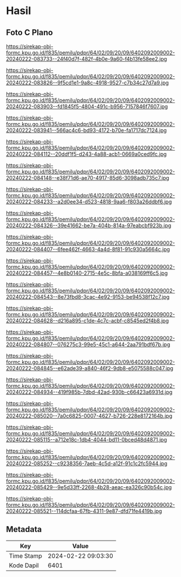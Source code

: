 # Hasil

## Foto C Plano

https://sirekap-obj-formc.kpu.go.id/f835/pemilu/pdpr/64/02/09/20/09/6402092009002-20240222-083733--24f40d7f-482f-4b0e-9a60-f4b13fe58ee2.jpg

https://sirekap-obj-formc.kpu.go.id/f835/pemilu/pdpr/64/02/09/20/09/6402092009002-20240222-083826--9f5cd1e1-9a8c-4918-9527-c7b34c27d7a9.jpg

https://sirekap-obj-formc.kpu.go.id/f835/pemilu/pdpr/64/02/09/20/09/6402092009002-20240222-083903--fd1845f5-4804-491c-b956-7157846f7607.jpg

https://sirekap-obj-formc.kpu.go.id/f835/pemilu/pdpr/64/02/09/20/09/6402092009002-20240222-083941--566ac4c6-bd93-4172-b70e-fa1717dc7124.jpg

https://sirekap-obj-formc.kpu.go.id/f835/pemilu/pdpr/64/02/09/20/09/6402092009002-20240222-084112--20ddf1f5-d243-4a88-acb1-0669a0ced9fc.jpg

https://sirekap-obj-formc.kpu.go.id/f835/pemilu/pdpr/64/02/09/20/09/6402092009002-20240222-084148--e38f71d6-ae70-4917-85d6-3098adb735c7.jpg

https://sirekap-obj-formc.kpu.go.id/f835/pemilu/pdpr/64/02/09/20/09/6402092009002-20240222-084233--a2d0ee34-d523-4818-9aa6-f803a26ddbf6.jpg

https://sirekap-obj-formc.kpu.go.id/f835/pemilu/pdpr/64/02/09/20/09/6402092009002-20240222-084326--39e41662-be7a-404b-814a-97eabcbf923b.jpg

https://sirekap-obj-formc.kpu.go.id/f835/pemilu/pdpr/64/02/09/20/09/6402092009002-20240222-084407--6fee462f-4663-4a4d-8f81-91c930a5664c.jpg

https://sirekap-obj-formc.kpu.go.id/f835/pemilu/pdpr/64/02/09/20/09/6402092009002-20240222-084457--4e8b0140-2715-4e5c-8bfa-a038169ff6c5.jpg

https://sirekap-obj-formc.kpu.go.id/f835/pemilu/pdpr/64/02/09/20/09/6402092009002-20240222-084543--8e73fbd8-3cac-4e92-9153-be94538f12c7.jpg

https://sirekap-obj-formc.kpu.go.id/f835/pemilu/pdpr/64/02/09/20/09/6402092009002-20240222-084628--d216a895-c1de-4c7c-acbf-c8545ed2f4b8.jpg

https://sirekap-obj-formc.kpu.go.id/f835/pemilu/pdpr/64/02/09/20/09/6402092009002-20240222-084807--076275c3-99e5-45c1-a644-2aa791bdf67b.jpg

https://sirekap-obj-formc.kpu.go.id/f835/pemilu/pdpr/64/02/09/20/09/6402092009002-20240222-084845--e62ade39-a840-46f2-9db8-e5075588c047.jpg

https://sirekap-obj-formc.kpu.go.id/f835/pemilu/pdpr/64/02/09/20/09/6402092009002-20240222-084934--419f985b-7dbd-42ad-930b-c66423a6931d.jpg

https://sirekap-obj-formc.kpu.go.id/f835/pemilu/pdpr/64/02/09/20/09/6402092009002-20240222-085020--7a0c6825-0007-4627-b726-228e8172164b.jpg

https://sirekap-obj-formc.kpu.go.id/f835/pemilu/pdpr/64/02/09/20/09/6402092009002-20240222-085115--a712e18c-1db4-4044-bd11-0bced48d4871.jpg

https://sirekap-obj-formc.kpu.go.id/f835/pemilu/pdpr/64/02/09/20/09/6402092009002-20240222-085252--c9238356-7aeb-4c5d-a12f-91c1c2fc5944.jpg

https://sirekap-obj-formc.kpu.go.id/f835/pemilu/pdpr/64/02/09/20/09/6402092009002-20240222-085429--9e5d33ff-2268-4b28-aeac-ea326c90b54c.jpg

https://sirekap-obj-formc.kpu.go.id/f835/pemilu/pdpr/64/02/09/20/09/6402092009002-20240222-085521--114dcfaa-67fb-4311-9e87-dfd71fe4419b.jpg


## Metadata

| Key        | Value               |
| ---------- | ------------------- |
| Time Stamp | 2024-02-22 09:03:30 |
| Kode Dapil | 6401                |



